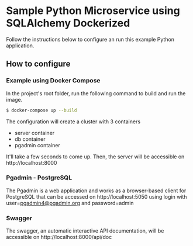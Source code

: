 # Sample Python Microservice using SQLAlchemy Dockerized #

Follow the instructions below to configure an run this example Python application.

## How to configure

### Example using Docker Compose

In the project's root folder, run the following command to build and run the image.
```bash
$ docker-compose up --build
```

The configuration will create a cluster with 3 containers
- server container
- db container
- pgadmin container

It'll take a few seconds to come up. Then, the server will be accessible on http://localhost:8000

### Pgadmin - PostgreSQL

The Pgadmin is a web application and works as a browser-based client for PostgreSQL that can be accessed on http://localhost:5050 using login with user=pgadmin4@pgadmin.org and password=admin 

### Swagger

The swagger, an automatic interactive API documentation, will be accessible on http://localhost:8000/api/doc

